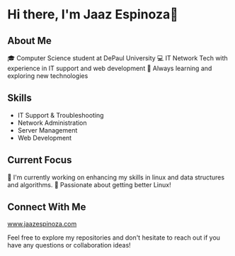 # Hi there, I'm Jaaz Espinoza👋

## About Me
🎓 Computer Science student at DePaul University
💻 IT Network Tech with experience in IT support and web development 
🌱 Always learning and exploring new technologies

## Skills
- IT Support & Troubleshooting
- Network Administration
- Server Management
- Web Development

## Current Focus
🔭 I'm currently working on enhancing my skills in linux and data structures and algorithms.
🌟 Passionate about getting better Linux!

## Connect With Me
www.jaazespinoza.com

Feel free to explore my repositories and don't hesitate to reach out if you have any questions or collaboration ideas!